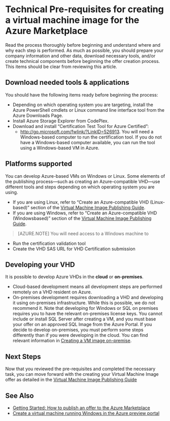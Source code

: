 <properties
   pageTitle="Technical pre-requisites for creating a virtual machine image for the Azure Marketplace | Microsoft Azure"
   description="Understand the requirements for creating and deploying a virtual machine image to the Azure Marketplace for others to purchase."
   services="marketplace-publishing"
   documentationCenter=""
   authors="HannibalSII"
   manager=""
   editor=""/>

<tags
  ms.service="marketplace-publishing"
  ms.devlang="na"
  ms.topic="article"
  ms.tgt_pltfrm="Azure"
  ms.workload="na"
  ms.date="10/07/2015"
  ms.author="hascipio; v-divte"/>

# Technical Pre-requisites for creating a virtual machine image for the Azure Marketplace
Read the process thoroughly before beginning and understand where and why each step is performed. As much as possible, you should prepare your company information and other data, download necessary tools, and/or create technical components before beginning the offer creation process. This items should be clear from reviewing this article.  

## Download needed tools & applications
You should have the following items ready before beginning the process:
- Depending on which operating system you are targeting, install the Azure PowerShell cmdlets or Linux command line interface tool from the Azure Downloads Page.
- Install Azure Storage Explorer from CodePlex.
- Download and install “Certification Test Tool for Azure Certified”:
  - http://go.microsoft.com/fwlink/?LinkID=526913. You will need a Windows-based computer to run the certification tool. If you do not have a Windows-based computer available, you can run the tool using a Windows-based VM in Azure.

## Platforms supported
You can develop Azure-based VMs on Windows or Linux. Some elements of the publishing process—such as creating an Azure-compatible VHD—use different tools and steps depending on which operating system you are using.  
- If you are using Linux, refer to “Create an Azure-compatible VHD (Linux-based)” section of the [Virtual Machine Image Publishing Guide](marketplace-publishing-vm-image-creation.md).
- If you are using Windows, refer to “Create an Azure-compatible VHD (Windowsbased)” section of the [Virtual Machine Image Publishing Guide](marketplace-publishing-vm-image-creation.md).

> [AZURE.NOTE] You will need access to a Windows machine to
- Run the certification validation tool
- Create the VHD SAS URL for VHD Certification submission

## Developing your VHD
It is possible to develop Azure VHDs in the **cloud** or **on-premises**.

- Cloud-based development means all development steps are performed remotely on a VHD resident on Azure.
- On-premises development requires downloading a VHD and developing it using on-premises infrastructure. While this is possible, we do not recommend it. Note that developing for Windows or SQL on premises requires you to have the relevant on-premises license keys. You cannot include or install SQL Server after creating a VM, and you must base your offer on an approved SQL Image from the Azure Portal. If you decide to develop on-premises, you must perform some steps differently than if you were developing in the cloud. You can find relevant information in [Creating a VM image on-premise](marketplace-publishing-vm-image-creation-on-premise.md).

## Next Steps
Now that you reviewed the pre-requisites and completed the necessary task, you can move forward with the creating your Virtual Machine Image offer as detailed in the [Virtual Machine Image Publishing Guide](marketplace-publishing-vm-image-creation.md)

## See Also
- [Getting Started: How to publish an offer to the Azure Marketplace](marketplace-publishing-getting-started.md)
- [Create a virtual machine running Windows in the Azure preview portal](https://azure.microsoft.com/en-us/documentation/articles/virtual-machines-windows-tutorial/)


[link-acct-creation]:marketplace-publishing-accounts-creation-registration.md
